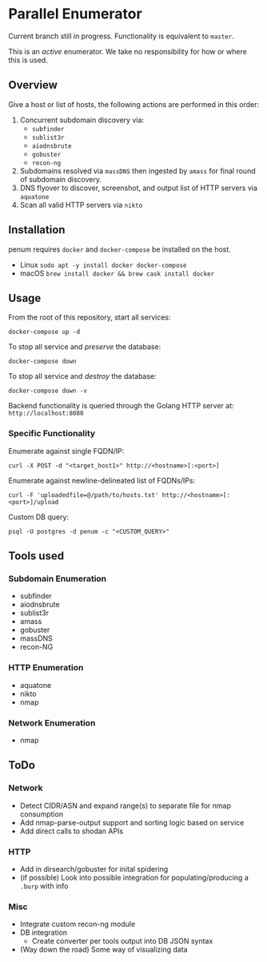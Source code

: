 # Parallel Enumerator
Current branch still in progress. Functionality is equivalent to `master`.

This is an *active* enumerator. We take no responsibility for how or where this is used.

## Overview
Give a host or list of hosts, the following actions are performed in this order:
1. Concurrent subdomain discovery via:
    - `subfinder`
    - `sublist3r`
    - `aiodnsbrute`
    - `gobuster`
    - `recon-ng`
1. Subdomains resolved via `massDNS` then ingested by `amass` for final round of subdomain discovery.
1. DNS flyover to discover, screenshot, and output list of HTTP servers via `aquatone`
1. Scan all valid HTTP servers via `nikto`

## Installation
penum requires `docker` and `docker-compose` be installed on the host.
- Linux
  `sudo apt -y install docker docker-compose`
- macOS
  `brew install docker && brew cask install docker`

## Usage
From the root of this repository, start all services:
```
docker-compose up -d
```

To stop all service and *preserve* the database:
```
docker-compose down
```

To stop all service and *destroy* the database:
```
docker-compose down -v
```

Backend functionality is queried through the Golang HTTP server at: `http://localhost:8080`

### Specific Functionality
Enumerate against single FQDN/IP:
```
curl -X POST -d "<target_host1>" http://<hostname>[:<port>]
```

Enumerate against newline-delineated list of FQDNs/IPs:
```
curl -F 'uploadedfile=@/path/to/hosts.txt' http://<hostname>[:<port>]/upload
```

Custom DB query:
```
psql -U postgres -d penum -c "<CUSTOM_QUERY>"
```


## Tools used
### Subdomain Enumeration
- subfinder
- aiodnsbrute
- sublist3r
- amass
- gobuster
- massDNS
- recon-NG

### HTTP Enumeration
- aquatone
- nikto
- nmap

### Network Enumeration
- nmap

## ToDo
### Network
- Detect CIDR/ASN and expand range(s) to separate file for nmap consumption
- Add nmap-parse-output support and sorting logic based on service
- Add direct calls to shodan APIs

### HTTP
- Add in dirsearch/gobuster for inital spidering
- (if possible) Look into possible integration for populating/producing a `.burp` with info

### Misc
- Integrate custom recon-ng module
- DB integration
  - Create converter per tools output into DB JSON syntax
- (Way down the road) Some way of visualizing data

